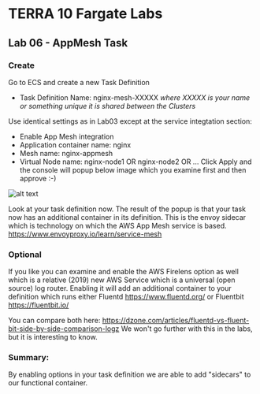 # TERRA 10 Fargate Labs

## Lab 06 - AppMesh Task

### Create 
Go to ECS and create a new Task Definition
- Task Definition Name: nginx-mesh-XXXXX
     *where XXXXX is your name or something unique it is shared between the Clusters*

Use identical settings as in Lab03 except at the service integtation section:
- Enable App Mesh integration
- Application container name: nginx
- Mesh name: nginx-appmesh
- Virtual Node name: nginx-node1 OR nginx-node2 OR ... 
Click Apply and the console will popup below image which you examine first and then approve :-) 

![alt text](https://github.com/terra10/codefest_ecsfargate/raw/master/lab06-appmesh-task/lab06-mesh2.png "Envoy pop-up")

Look at your task definition now. The result of the popup is that your task  now has an additional container in its definition. This is the envoy sidecar which is technology on which the AWS App Mesh service is based. 
https://www.envoyproxy.io/learn/service-mesh

### Optional
If you like you can examine and enable the AWS Firelens option as well which is a relative (2019) new AWS Service which is a universal (open source) log router. Enabling it will add an additional container to your definition which runs either Fluentd https://www.fluentd.org/ or Fluentbit https://fluentbit.io/

You can compare both here: https://dzone.com/articles/fluentd-vs-fluent-bit-side-by-side-comparison-logz
We won't go further with this in the labs, but it is interesting to know.

### Summary:
By enabling options in your task definition we are able to add "sidecars" to our functional container.